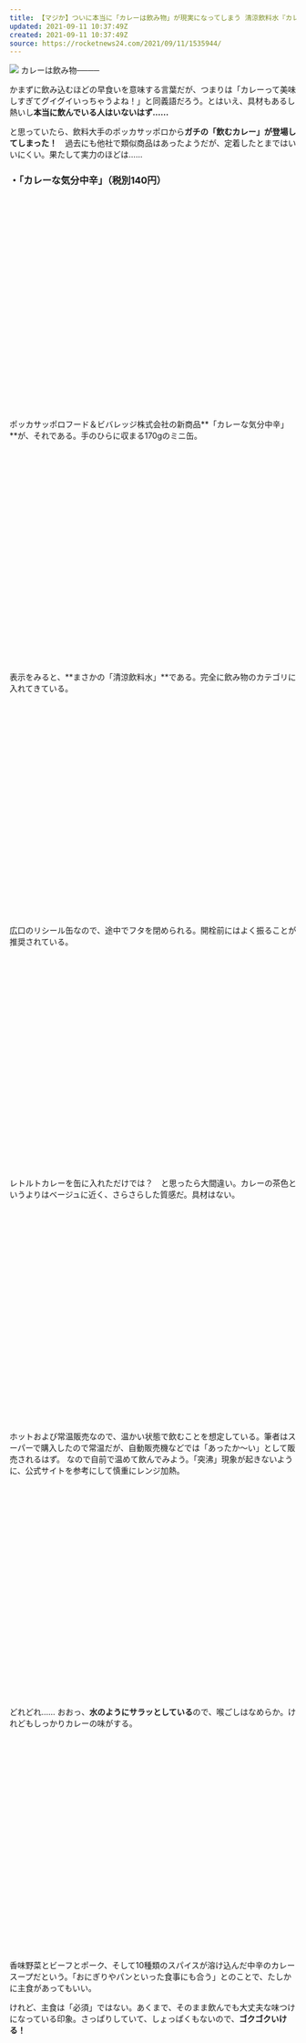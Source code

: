 ```yaml
---
title: 【マジか】ついに本当に「カレーは飲み物」が現実になってしまう 清涼飲料水『カレーな気分中辛』
updated: 2021-09-11 10:37:49Z
created: 2021-09-11 10:37:49Z
source: https://rocketnews24.com/2021/09/11/1535944/
---
```


![](https://rocketnews24.com/2021/09/11/1535944/478)
カレーは飲み物────

かまずに飲み込むほどの早食いを意味する言葉だが、つまりは「カレーって美味しすぎてグイグイいっちゃうよね！」と同義語だろう。とはいえ、具材もあるし熱いし**本当に飲んでいる人はいないはず……**

と思っていたら、飲料大手のポッカサッポロから**ガチの「飲むカレー」が登場してしまった！**　過去にも他社で類似商品はあったようだが、定着したとまではいいにくい。果たして実力のほどは……

### ・「カレーな気分中辛」（税別140円）

![](data:image/svg+xml;base64,PHN2ZyBoZWlnaHQ9IjQ3OCIgd2lkdGg9IjY0MCIgeG1sbnM9Imh0dHA6Ly93d3cudzMub3JnLzIwMDAvc3ZnIiB2ZXJzaW9uPSIxLjEiIC8+)

ポッカサッポロフード＆ビバレッジ株式会社の新商品**「カレーな気分中辛」**が、それである。手のひらに収まる170gのミニ缶。

![](data:image/svg+xml;base64,PHN2ZyBoZWlnaHQ9IjQ3OCIgd2lkdGg9IjY0MCIgeG1sbnM9Imh0dHA6Ly93d3cudzMub3JnLzIwMDAvc3ZnIiB2ZXJzaW9uPSIxLjEiIC8+)

表示をみると、**まさかの「清涼飲料水」**である。完全に飲み物のカテゴリに入れてきている。

![](data:image/svg+xml;base64,PHN2ZyBoZWlnaHQ9IjQ3OCIgd2lkdGg9IjY0MCIgeG1sbnM9Imh0dHA6Ly93d3cudzMub3JnLzIwMDAvc3ZnIiB2ZXJzaW9uPSIxLjEiIC8+)

広口のリシール缶なので、途中でフタを閉められる。開栓前にはよく振ることが推奨されている。

![](data:image/svg+xml;base64,PHN2ZyBoZWlnaHQ9IjQ3OCIgd2lkdGg9IjY0MCIgeG1sbnM9Imh0dHA6Ly93d3cudzMub3JnLzIwMDAvc3ZnIiB2ZXJzaW9uPSIxLjEiIC8+)

レトルトカレーを缶に入れただけでは？　と思ったら大間違い。カレーの茶色というよりはベージュに近く、さらさらした質感だ。具材はない。

![](data:image/svg+xml;base64,PHN2ZyBoZWlnaHQ9IjQ3OCIgd2lkdGg9IjY0MCIgeG1sbnM9Imh0dHA6Ly93d3cudzMub3JnLzIwMDAvc3ZnIiB2ZXJzaW9uPSIxLjEiIC8+)

ホットおよび常温販売なので、温かい状態で飲むことを想定している。筆者はスーパーで購入したので常温だが、自動販売機などでは「あったか～い」として販売されるはず。
なので自前で温めて飲んでみよう。「突沸」現象が起きないように、公式サイトを参考にして慎重にレンジ加熱。

![](data:image/svg+xml;base64,PHN2ZyBoZWlnaHQ9IjQ3OCIgd2lkdGg9IjY0MCIgeG1sbnM9Imh0dHA6Ly93d3cudzMub3JnLzIwMDAvc3ZnIiB2ZXJzaW9uPSIxLjEiIC8+)

どれどれ……
おおっ、**水のようにサラッとしている**ので、喉ごしはなめらか。けれどもしっかりカレーの味がする。

![](data:image/svg+xml;base64,PHN2ZyBoZWlnaHQ9IjQ3OCIgd2lkdGg9IjY0MCIgeG1sbnM9Imh0dHA6Ly93d3cudzMub3JnLzIwMDAvc3ZnIiB2ZXJzaW9uPSIxLjEiIC8+)

香味野菜とビーフとポーク、そして10種類のスパイスが溶け込んだ中辛のカレースープだという。「おにぎりやパンといった食事にも合う」とのことで、たしかに主食があってもいい。

けれど、主食は「必須」ではない。あくまで、そのまま飲んでも大丈夫な味つけになっている印象。さっぱりしていて、しょっぱくもないので、**ゴクゴクいける！**

![](data:image/svg+xml;base64,PHN2ZyBoZWlnaHQ9IjQ3OCIgd2lkdGg9IjY0MCIgeG1sbnM9Imh0dHA6Ly93d3cudzMub3JnLzIwMDAvc3ZnIiB2ZXJzaW9uPSIxLjEiIC8+)

常温で飲むとどうだろうか。筆者のように量販店で買ったり、しばらく持ち歩いて冷めてしまうこともあるだろう。

![](data:image/svg+xml;base64,PHN2ZyBoZWlnaHQ9IjQ3OCIgd2lkdGg9IjY0MCIgeG1sbnM9Imh0dHA6Ly93d3cudzMub3JnLzIwMDAvc3ZnIiB2ZXJzaW9uPSIxLjEiIC8+)

むむっ……**「生ぬるいカレー」**になった。匂いが弱まるせいか、スパイスの風味が後退し、代わりに塩気を感じる。

![](data:image/svg+xml;base64,PHN2ZyBoZWlnaHQ9IjQ3OCIgd2lkdGg9IjY0MCIgeG1sbnM9Imh0dHA6Ly93d3cudzMub3JnLzIwMDAvc3ZnIiB2ZXJzaW9uPSIxLjEiIC8+)

むしろ完全に冷えた方が、冷製スープのようで飲みやすかった。料理のカレーと違うのが、冷えても膜が張ったり、分離したりしないこと！　どこまでいっても液体で、この技術はすごい。

しかし……人は**小さい頃から慣れ親しんだ感覚**にどうしても支配される。

たとえば筆者はヴィシソワーズを飲むたびに、ちょっとした違和感を抱く。「温かいはず」と思い込んでいるものが冷たいと、脳がビックリするというか、エラーメッセージを発するというか。

同じように「缶からカレーが出てくる」「カレーをガブ飲みする」という新体験に、なんともいえない**奇妙な感覚**があった。これは美味しいとか不味いとかの問題とは別。おそらく子どもや若い世代の方が、先入観なく味わえるのではないだろうか。

### ・今日から「カレーは飲み物」と豪語できる

![](data:image/svg+xml;base64,PHN2ZyBoZWlnaHQ9IjQ3OCIgd2lkdGg9IjY0MCIgeG1sbnM9Imh0dHA6Ly93d3cudzMub3JnLzIwMDAvc3ZnIiB2ZXJzaW9uPSIxLjEiIC8+)

外出先で小腹が空いたとき、昼食にちょっとだけカレーが欲しいときなど、「ちょい飲み」にはぴったり。食器がいらないから、片手で作業しながら飲むのも簡単だ。
本商品は「中辛」だが、人気が出たら、いろいろなカレーが出るかもしれないぞ。この不思議体験、ぜひ味わってみて欲しい！

参考リンク：ポッカサッポロフード＆ビバレッジ株式会社[[1](https://www.pokkasapporo-fb.jp/company/news/release/21085_03.html)][[2](https://www.pokkasapporo-fb.jp/customer/safety/topputu.html)]

執筆：[冨樫さや](https://rocketnews24.com/author/saya-togashi/)
Photo：RocketNews24.